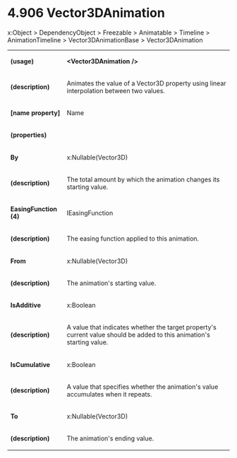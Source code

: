 <html dir="LTR" xmlns:mshelp="http://msdn.microsoft.com/mshelp" xmlns:ddue="http://ddue.schemas.microsoft.com/authoring/2003/5" xmlns:xlink="http://www.w3.org/1999/xlink" xmlns:tool="http://www.microsoft.com/tooltip"><body><input type="hidden" id="userDataCache" class="userDataStyle"><input type="hidden" id="hiddenScrollOffset"><img id="dropDownImage" style="display:none; height:0; width:0;" src="../local/drpdown.gif"><img id="dropDownHoverImage" style="display:none; height:0; width:0;" src="../local/drpdown_orange.gif"><img id="collapseImage" style="display:none; height:0; width:0;" src="../local/collapse.gif"><img id="expandImage" style="display:none; height:0; width:0;" src="../local/exp.gif"><img id="collapseAllImage" style="display:none; height:0; width:0;" src="../local/collall.gif"><img id="expandAllImage" style="display:none; height:0; width:0;" src="../local/expall.gif"><img id="copyImage" style="display:none; height:0; width:0;" src="../local/copycode.gif"><img id="copyHoverImage" style="display:none; height:0; width:0;" src="../local/copycodeHighlight.gif"><div id="header"><h1 class="heading">4.906 Vector3DAnimation</h1></div><div id="mainSection"><div id="mainBody"><div id="allHistory" class="saveHistory" onsave="saveAll()" onload="loadAll()"></div>




<p xmlns:wsd="http://wsdev.schemas.microsoft.com/authoring/2008/2" xmlns:msxsl="urn:schemas-microsoft-com:xslt" xmlns:script="urn:script" xmlns:build="urn:build">
<div id="sectionSection0" class="section" name="collapseableSection"><content xmlns="http://ddue.schemas.microsoft.com/authoring/2003/5" xmlns:wsd="http://wsdev.schemas.microsoft.com/authoring/2008/2" xmlns:msxsl="urn:schemas-microsoft-com:xslt" xmlns:script="urn:script" xmlns:build="urn:build">
				</content></div><div id="sectionSection1" class="section" name="collapseableSection"><content xmlns="http://ddue.schemas.microsoft.com/authoring/2003/5" xmlns:wsd="http://wsdev.schemas.microsoft.com/authoring/2008/2" xmlns:msxsl="urn:schemas-microsoft-com:xslt" xmlns:script="urn:script" xmlns:build="urn:build">
					<p xmlns="">
						<mshelp:link keywords="7badce03-ceb8-4865-86e1-32354d3d3a43" tabindex="0">x:Object</mshelp:link> &gt; <mshelp:link keywords="1ace14c9-325e-437c-b16d-27614f062f42" tabindex="0">DependencyObject</mshelp:link> &gt; <mshelp:link keywords="d367880c-b6fe-490d-8ad8-2c239df18064" tabindex="0">Freezable</mshelp:link> &gt; <mshelp:link keywords="7b5c1852-6912-4037-912f-69c4cdb8c1a6" tabindex="0">Animatable</mshelp:link> &gt; <mshelp:link keywords="9bbd4177-119f-4bf9-9d97-29441180fdbd" tabindex="0">Timeline</mshelp:link> &gt; <mshelp:link keywords="b7fb3918-de51-4c3d-bd24-647e64590030" tabindex="0">AnimationTimeline</mshelp:link> &gt; <mshelp:link keywords="98efdbaf-e470-4878-87a4-f5c066e34d51" tabindex="0">Vector3DAnimationBase</mshelp:link> &gt; Vector3DAnimation</p>
					<p xmlns=""><b></b></p><table class="ProtocolAuthoredTable" xmlns=""><tr>
								<td>
									<p>
										<b>(usage)</b>
									</p>
								</td>
								<td>
									<p>
										<b>&lt;Vector3DAnimation /&gt;</b>
									</p>
								</td>
							</tr><tr>
							<td>
								<p>
									<b>(description)</b>
								</p>
							</td>
							<td>
								<p>Animates the value of a Vector3D property using linear interpolation between two values.</p>
							</td>
						</tr><tr>
							<td>
								<p>
									<b>[name property]</b>
								</p>
							</td>
							<td>
								<p>Name</p>
							</td>
						</tr><tr>
							<td>
								<p>
									<b>(properties)</b>
								</p>
							</td>
							<td>
							</td>
						</tr><tr>
							<td>
								<p>
									<b>By</b>
								</p>
							</td>
							<td>
								<p>
									<mshelp:link keywords="767c12cd-6f1f-4e5f-bf71-05cd0a2c5de1" tabindex="0">x:Nullable</mshelp:link>(<mshelp:link keywords="57b89229-2a01-448f-ba25-f35786ac1519" tabindex="0">Vector3D</mshelp:link>)</p>
							</td>
						</tr><tr>
							<td>
								<p>
									<b>(description)</b>
								</p>
							</td>
							<td>
								<p>The total amount by which the animation changes its starting value.</p>
							</td>
						</tr><tr>
							<td>
								<p>
									<b>EasingFunction (4)</b>
								</p>
							</td>
							<td>
								<p>
									<mshelp:link keywords="69778512-d8e5-4cfb-b8c3-e3facb4286ae" tabindex="0">IEasingFunction</mshelp:link>
								</p>
							</td>
						</tr><tr>
							<td>
								<p>
									<b>(description)</b>
								</p>
							</td>
							<td>
								<p>The easing function applied to this animation.</p>
							</td>
						</tr><tr>
							<td>
								<p>
									<b>From</b>
								</p>
							</td>
							<td>
								<p>
									<mshelp:link keywords="767c12cd-6f1f-4e5f-bf71-05cd0a2c5de1" tabindex="0">x:Nullable</mshelp:link>(<mshelp:link keywords="57b89229-2a01-448f-ba25-f35786ac1519" tabindex="0">Vector3D</mshelp:link>)</p>
							</td>
						</tr><tr>
							<td>
								<p>
									<b>(description)</b>
								</p>
							</td>
							<td>
								<p>The animation's starting value.</p>
							</td>
						</tr><tr>
							<td>
								<p>
									<b>IsAdditive</b>
								</p>
							</td>
							<td>
								<p>
									<mshelp:link keywords="6bd7197b-026f-4b3a-9744-51aaaa6afaa5" tabindex="0">x:Boolean</mshelp:link>
								</p>
							</td>
						</tr><tr>
							<td>
								<p>
									<b>(description)</b>
								</p>
							</td>
							<td>
								<p>A value that indicates whether the target property's current value should be added to this animation's starting value.</p>
							</td>
						</tr><tr>
							<td>
								<p>
									<b>IsCumulative</b>
								</p>
							</td>
							<td>
								<p>
									<mshelp:link keywords="6bd7197b-026f-4b3a-9744-51aaaa6afaa5" tabindex="0">x:Boolean</mshelp:link>
								</p>
							</td>
						</tr><tr>
							<td>
								<p>
									<b>(description)</b>
								</p>
							</td>
							<td>
								<p>A value that specifies whether the animation's value accumulates when it repeats.</p>
							</td>
						</tr><tr>
							<td>
								<p>
									<b>To</b>
								</p>
							</td>
							<td>
								<p>
									<mshelp:link keywords="767c12cd-6f1f-4e5f-bf71-05cd0a2c5de1" tabindex="0">x:Nullable</mshelp:link>(<mshelp:link keywords="57b89229-2a01-448f-ba25-f35786ac1519" tabindex="0">Vector3D</mshelp:link>)</p>
							</td>
						</tr><tr>
							<td>
								<p>
									<b>(description)</b>
								</p>
							</td>
							<td>
								<p>The animation's ending value.</p>
							</td>
						</tr></table>
				</content></div><!--[if gte IE 5]>
			<tool:tip element="languageFilterToolTip" avoidmouse="false"/>
		<![endif]--></div><a name="feedback"></a><span></span></div></body></html>
